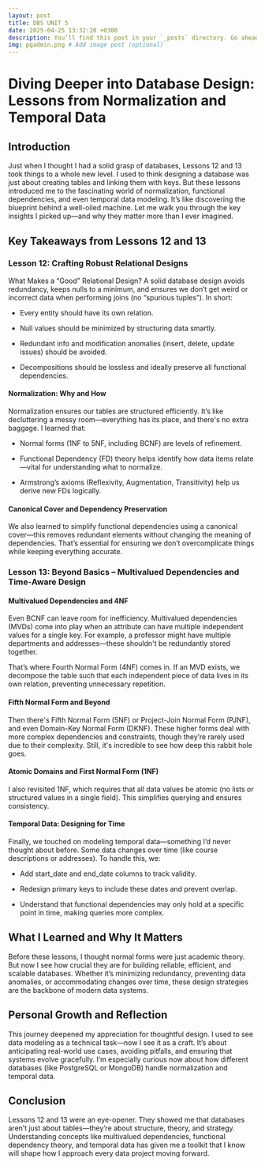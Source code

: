 ```yaml
---
layout: post
title: DBS UNIT 5
date: 2025-04-25 13:32:20 +0300
description: You’ll find this post in your `_posts` directory. Go ahead and edit it and re-build the site to see your changes. # Add post description (optional)
img: pgadmin.png # Add image post (optional)
---
```


# Diving Deeper into Database Design: Lessons from Normalization and Temporal Data
## Introduction
Just when I thought I had a solid grasp of databases, Lessons 12 and 13 took things to a whole new level. I used to think designing a database was just about creating tables and linking them with keys. But these lessons introduced me to the fascinating world of normalization, functional dependencies, and even temporal data modeling. It’s like discovering the blueprint behind a well-oiled machine. Let me walk you through the key insights I picked up—and why they matter more than I ever imagined.

## Key Takeaways from Lessons 12 and 13
### Lesson 12: Crafting Robust Relational Designs
What Makes a “Good” Relational Design?
A solid database design avoids redundancy, keeps nulls to a minimum, and ensures we don’t get weird or incorrect data when performing joins (no “spurious tuples”). In short:

- Every entity should have its own relation.

- Null values should be minimized by structuring data smartly.

- Redundant info and modification anomalies (insert, delete, update issues) should be avoided.

- Decompositions should be lossless and ideally preserve all functional dependencies.

#### Normalization: Why and How
Normalization ensures our tables are structured efficiently. It’s like decluttering a messy room—everything has its place, and there's no extra baggage. I learned that:

- Normal forms (1NF to 5NF, including BCNF) are levels of refinement.

- Functional Dependency (FD) theory helps identify how data items relate—vital for understanding what to normalize.

- Armstrong’s axioms (Reflexivity, Augmentation, Transitivity) help us derive new FDs logically.

#### Canonical Cover and Dependency Preservation
We also learned to simplify functional dependencies using a canonical cover—this removes redundant elements without changing the meaning of dependencies. That’s essential for ensuring we don’t overcomplicate things while keeping everything accurate.

### Lesson 13: Beyond Basics – Multivalued Dependencies and Time-Aware Design
#### Multivalued Dependencies and 4NF
Even BCNF can leave room for inefficiency. Multivalued dependencies (MVDs) come into play when an attribute can have multiple independent values for a single key. For example, a professor might have multiple departments and addresses—these shouldn't be redundantly stored together.

That’s where Fourth Normal Form (4NF) comes in. If an MVD exists, we decompose the table such that each independent piece of data lives in its own relation, preventing unnecessary repetition.

#### Fifth Normal Form and Beyond
Then there's Fifth Normal Form (5NF) or Project-Join Normal Form (PJNF), and even Domain-Key Normal Form (DKNF). These higher forms deal with more complex dependencies and constraints, though they’re rarely used due to their complexity. Still, it's incredible to see how deep this rabbit hole goes.

#### Atomic Domains and First Normal Form (1NF)
I also revisited 1NF, which requires that all data values be atomic (no lists or structured values in a single field). This simplifies querying and ensures consistency.

#### Temporal Data: Designing for Time
Finally, we touched on modeling temporal data—something I’d never thought about before. Some data changes over time (like course descriptions or addresses). To handle this, we:

- Add start_date and end_date columns to track validity.

- Redesign primary keys to include these dates and prevent overlap.

- Understand that functional dependencies may only hold at a specific point in time, making queries more complex.

## What I Learned and Why It Matters
Before these lessons, I thought normal forms were just academic theory. But now I see how crucial they are for building reliable, efficient, and scalable databases. Whether it’s minimizing redundancy, preventing data anomalies, or accommodating changes over time, these design strategies are the backbone of modern data systems.

## Personal Growth and Reflection
This journey deepened my appreciation for thoughtful design. I used to see data modeling as a technical task—now I see it as a craft. It’s about anticipating real-world use cases, avoiding pitfalls, and ensuring that systems evolve gracefully. I’m especially curious now about how different databases (like PostgreSQL or MongoDB) handle normalization and temporal data.

## Conclusion
Lessons 12 and 13 were an eye-opener. They showed me that databases aren’t just about tables—they’re about structure, theory, and strategy. Understanding concepts like multivalued dependencies, functional dependency theory, and temporal data has given me a toolkit that I know will shape how I approach every data project moving forward.


